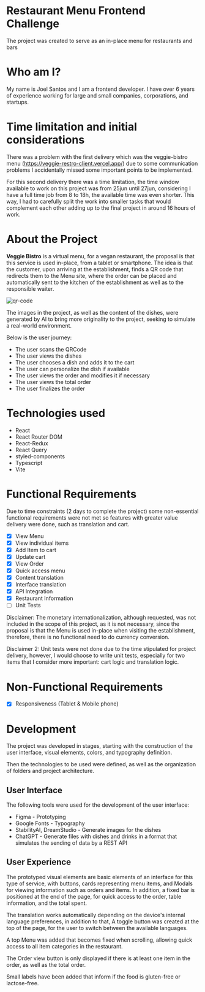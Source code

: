 # Restaurant Menu Frontend Challenge

The project was created to serve as an in-place menu for restaurants and bars

# Who am I?

My name is Joel Santos and I am a frontend developer. I have over 6 years of experience working for large and small companies, corporations, and startups.

# Time limitation and initial considerations

There was a problem with the first delivery which was the veggie-bistro menu (https://veggie-restro-client.vercel.app/) due to some communication problems I accidentally missed some important points to be implemented.

For this second delivery there was a time limitation, the time window available to work on this project was from 25jun until 27jun, considering I have a full time job from 8 to 18h, the available time was even shorter.  This way, I had to carefully split the work into smaller tasks that would complement each other adding up to the final project in around 16 hours of work.

# About the Project

**Veggie Bistro** is a virtual menu, for a vegan restaurant, the proposal is that this service is used in-place, from a tablet or smartphone. The idea is that the customer, upon arriving at the establishment, finds a QR code that redirects them to the Menu site, where the order can be placed and automatically sent to the kitchen of the establishment as well as to the responsible waiter.

![qr-code](https://github.com/joelsantosjunior/veggie-restro-client/assets/8531514/8ccb2e21-587c-4d05-be33-81eaadeca198)

The images in the project, as well as the content of the dishes, were generated by AI to bring more originality to the project, seeking to simulate a real-world environment.

Below is the user journey:

- The user scans the QRCode
- The user views the dishes
- The user chooses a dish and adds it to the cart
- The user can personalize the dish if available
- The user views the order and modifies it if necessary
- The user views the total order
- The user finalizes the order

# Technologies used

- React
- React Router DOM
- React-Redux
- React Query
- styled-components
- Typescript
- Vite

# Functional Requirements

Due to time constraints (2 days to complete the project) some non-essential functional requirements were not met so features with greater value delivery were done, such as translation and cart.

- [x]  View Menu
- [x]  View individual items
- [x]  Add Item to cart
- [x]  Update cart
- [x]  View Order
- [x]  Quick access menu
- [x]  Content translation
- [x]  Interface translation
- [x]  API Integration
- [x]  Restaurant Information
- [ ]  Unit Tests

Disclaimer: The monetary internationalization, although requested, was not included in the scope of this project, as it is not necessary, since the proposal is that the Menu is used in-place when visiting the establishment, therefore, there is no functional need to do currency conversion.

Disclaimer 2: Unit tests were not done due to the time stipulated for project delivery, however, I would choose to write unit tests, especially for two items that I consider more important: cart logic and translation logic.

# Non-Functional Requirements

- [x]  Responsiveness (Tablet & Mobile phone)

# Development

The project was developed in stages, starting with the construction of the user interface, visual elements, colors, and typography definition.

Then the technologies to be used were defined, as well as the organization of folders and project architecture.

## User Interface

The following tools were used for the development of the user interface:

- Figma - Prototyping
- Google Fonts - Typography
- StabilityAI, DreamStudio - Generate images for the dishes
- ChatGPT - Generate files with dishes and drinks in a format that simulates the sending of data by a REST API

## User Experience

The prototyped visual elements are basic elements of an interface for this type of service, with buttons, cards representing menu items, and Modals for viewing information such as orders and items. In addition, a fixed bar is positioned at the end of the page, for quick access to the order, table information, and the total spent.

The translation works automatically depending on the device's internal language preferences, in addition to that, A toggle button was created at the top of the page, for the user to switch between the available languages. 

A top Menu was added that becomes fixed when scrolling, allowing quick access to all item categories in the restaurant.

The Order view button is only displayed if there is at least one item in the order, as well as the total order.

Small labels have been added that inform if the food is gluten-free or lactose-free.
